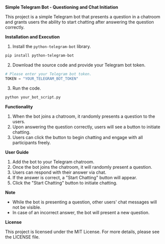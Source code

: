 **Simple Telegram Bot - Questioning and Chat Initiation**

This project is a simple Telegram bot that presents a question in a chatroom and grants users the ability to start chatting after answering the question correctly.

**Installation and Execution**

1. Install the `python-telegram-bot` library.
```bash
pip install python-telegram-bot
```

2. Download the source code and provide your Telegram bot token.
```python
# Please enter your Telegram bot token.
TOKEN = "YOUR_TELEGRAM_BOT_TOKEN"
```

3. Run the code.
```bash
python your_bot_script.py
```

**Functionality**

1. When the bot joins a chatroom, it randomly presents a question to the users.
2. Upon answering the question correctly, users will see a button to initiate chatting.
3. Users can click the button to begin chatting and engage with all participants freely.

**User Guide**

1. Add the bot to your Telegram chatroom.
2. Once the bot joins the chatroom, it will randomly present a question.
3. Users can respond with their answer via chat.
4. If the answer is correct, a "Start Chatting" button will appear.
5. Click the "Start Chatting" button to initiate chatting.

**Note**

- While the bot is presenting a question, other users' chat messages will not be visible.
- In case of an incorrect answer, the bot will present a new question.

**License**

This project is licensed under the MIT License. For more details, please see the LICENSE file.
